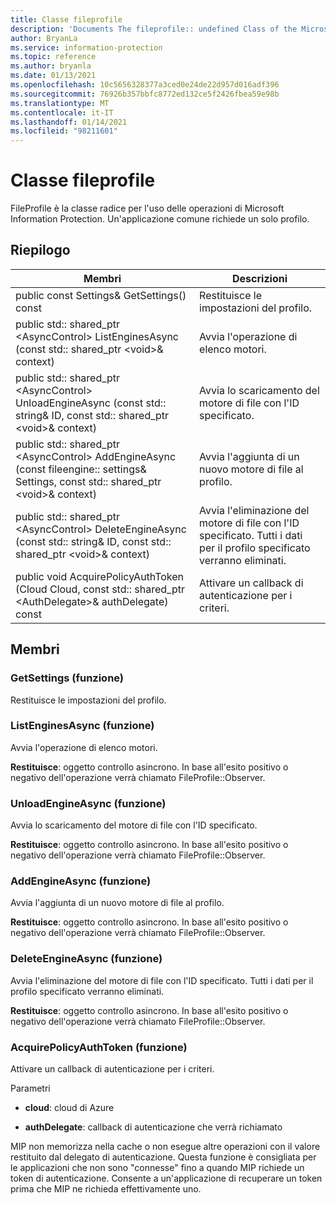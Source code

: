 ```yaml
---
title: Classe fileprofile
description: 'Documents The fileprofile:: undefined Class of the Microsoft Information Protection (MIP) SDK.'
author: BryanLa
ms.service: information-protection
ms.topic: reference
ms.author: bryanla
ms.date: 01/13/2021
ms.openlocfilehash: 10c5656328377a3ced0e24de22d957d016adf396
ms.sourcegitcommit: 76926b357bbfc8772ed132ce5f2426fbea59e98b
ms.translationtype: MT
ms.contentlocale: it-IT
ms.lasthandoff: 01/14/2021
ms.locfileid: "98211601"
---
```

# <a name="class-fileprofile"></a>Classe fileprofile 
FileProfile è la classe radice per l'uso delle operazioni di Microsoft Information Protection.
Un'applicazione comune richiede un solo profilo.
  
## <a name="summary"></a>Riepilogo
 Membri                        | Descrizioni                                
--------------------------------|---------------------------------------------
public const Settings& GetSettings() const  |  Restituisce le impostazioni del profilo.
public std:: shared_ptr \<AsyncControl\> ListEnginesAsync (const std:: shared_ptr \<void\>& context)  |  Avvia l'operazione di elenco motori.
public std:: shared_ptr \<AsyncControl\> UnloadEngineAsync (const std:: string& ID, const std:: shared_ptr \<void\>& context)  |  Avvia lo scaricamento del motore di file con l'ID specificato.
public std:: shared_ptr \<AsyncControl\> AddEngineAsync (const fileengine:: settings& Settings, const std:: shared_ptr \<void\>& context)  |  Avvia l'aggiunta di un nuovo motore di file al profilo.
public std:: shared_ptr \<AsyncControl\> DeleteEngineAsync (const std:: string& ID, const std:: shared_ptr \<void\>& context)  |  Avvia l'eliminazione del motore di file con l'ID specificato. Tutti i dati per il profilo specificato verranno eliminati.
public void AcquirePolicyAuthToken (Cloud Cloud, const std:: shared_ptr \<AuthDelegate\>& authDelegate) const  |  Attivare un callback di autenticazione per i criteri.
  
## <a name="members"></a>Membri
  
### <a name="getsettings-function"></a>GetSettings (funzione)
Restituisce le impostazioni del profilo.
  
### <a name="listenginesasync-function"></a>ListEnginesAsync (funzione)
Avvia l'operazione di elenco motori.

  
**Restituisce**: oggetto controllo asincrono.
In base all'esito positivo o negativo dell'operazione verrà chiamato FileProfile::Observer.
  
### <a name="unloadengineasync-function"></a>UnloadEngineAsync (funzione)
Avvia lo scaricamento del motore di file con l'ID specificato.

  
**Restituisce**: oggetto controllo asincrono.
In base all'esito positivo o negativo dell'operazione verrà chiamato FileProfile::Observer.
  
### <a name="addengineasync-function"></a>AddEngineAsync (funzione)
Avvia l'aggiunta di un nuovo motore di file al profilo.

  
**Restituisce**: oggetto controllo asincrono.
In base all'esito positivo o negativo dell'operazione verrà chiamato FileProfile::Observer.
  
### <a name="deleteengineasync-function"></a>DeleteEngineAsync (funzione)
Avvia l'eliminazione del motore di file con l'ID specificato. Tutti i dati per il profilo specificato verranno eliminati.

  
**Restituisce**: oggetto controllo asincrono.
In base all'esito positivo o negativo dell'operazione verrà chiamato FileProfile::Observer.
  
### <a name="acquirepolicyauthtoken-function"></a>AcquirePolicyAuthToken (funzione)
Attivare un callback di autenticazione per i criteri.

Parametri  
* **cloud**: cloud di Azure 


* **authDelegate**: callback di autenticazione che verrà richiamato


MIP non memorizza nella cache o non esegue altre operazioni con il valore restituito dal delegato di autenticazione. Questa funzione è consigliata per le applicazioni che non sono "connesse" fino a quando MIP richiede un token di autenticazione. Consente a un'applicazione di recuperare un token prima che MIP ne richieda effettivamente uno.